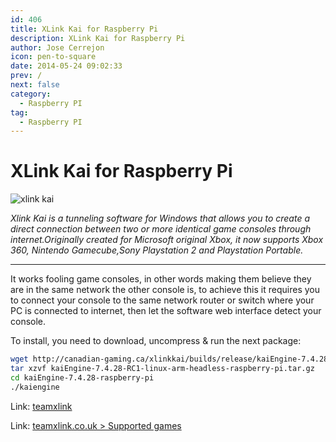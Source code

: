 ```yaml
---
id: 406
title: XLink Kai for Raspberry Pi
description: XLink Kai for Raspberry Pi
author: Jose Cerrejon
icon: pen-to-square
date: 2014-05-24 09:02:33
prev: /
next: false
category:
  - Raspberry PI
tag:
  - Raspberry PI
---
```


# XLink Kai for Raspberry Pi

![xlink kai](/images/2014/05/xlinkkai.png)

*Xlink Kai is a tunneling software for Windows that allows you to create a direct connection between two or more identical game consoles through internet.Originally created for Microsoft original Xbox, it now supports Xbox 360, Nintendo Gamecube,Sony Playstation 2 and Playstation Portable.*

- - -
It works fooling game consoles, in other words making them believe they are in the same network the other console is, to achieve this it requires you to connect your console to the same network router or switch where your PC is connected to internet, then let the software web interface detect your console. 

To install, you need to download, uncompress & run the next package:

```bash
wget http://canadian-gaming.ca/xlinkkai/builds/release/kaiEngine-7.4.28-RC1-linux-arm-headless-raspberry-pi.tar.gz
tar xzvf kaiEngine-7.4.28-RC1-linux-arm-headless-raspberry-pi.tar.gz
cd kaiEngine-7.4.28-raspberry-pi
./kaiengine
```

Link: [teamxlink](http://www.teamxlink.co.uk/)

Link: [teamxlink.co.uk > Supported games](http://www.teamxlink.co.uk/?go=games)